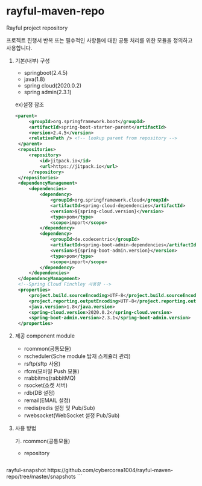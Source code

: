 # rayful-maven-repo
Rayful project repository

프로젝트 진행서 반복 또는 필수적인 사항들에 대한 공통 처리를 위한 모듈을 정의하고 사용합니다.

1. 기본(내부) 구성
   - springboot(2.4.5)
   - java(1.8)
   - spring cloud(2020.0.2)
   - spring admin(2.3.1)
   
   ex)설정 참조
   ```xml
   <parent>
		<groupId>org.springframework.boot</groupId>
		<artifactId>spring-boot-starter-parent</artifactId>
		<version>2.4.5</version>
		<relativePath /> <!-- lookup parent from repository -->
	</parent>
	<repositories>
		<repository>
			<id>jitpack.io</id>
			<url>https://jitpack.io</url>
		</repository>
	</repositories>
	<dependencyManagement>
		<dependencies>
			<dependency>
				<groupId>org.springframework.cloud</groupId>
				<artifactId>spring-cloud-dependencies</artifactId>
				<version>${spring-cloud.version}</version>
				<type>pom</type>
				<scope>import</scope>
			</dependency>
			<dependency>
				<groupId>de.codecentric</groupId>
				<artifactId>spring-boot-admin-dependencies</artifactId>
				<version>${spring-boot-admin.version}</version>
				<type>pom</type>
				<scope>import</scope>
			</dependency>
		</dependencies>
	</dependencyManagement>
	<!--Spring Cloud Finchley 사용함 -->
	<properties>
		<project.build.sourceEncoding>UTF-8</project.build.sourceEncoding>
		<project.reporting.outputEncoding>UTF-8</project.reporting.outputEncoding>
		<java.version>1.8</java.version>
		<spring-cloud.version>2020.0.2</spring-cloud.version>
		<spring-boot-admin.version>2.3.1</spring-boot-admin.version>
	</properties>
   ```
2. 제공 component module
     - rcommon(공통모듈)
     - rscheduler(Sche module 탑재 스케쥴러 관리)
     - rsftp(sftp 사용)
     - rfcm(모바일 Push 모듈)
     - rrabbitmq(rabbitMQ)
     - rsocket(소켓 서버)
     - rdb(DB 설정)
     - remail(EMAIL 설정)
     - rredis(redis 설정 및 Pub/Sub)
     - rwebsocket(WebSocket 설정 Pub/Sub)
     
3. 사용 방법
 
   가. rcommon(공통모듈)
     - repository
     ```xml
<repository>
			<id>rayful-snapshot</id> <!-- 아무거나 적당히 -->
			<url>https://github.com/cybercorea1004/rayful-maven-repo/tree/master/snapshots</url> <!-- groupId/artifactId 위치 전 까지의 경로 -->
		</repository>
     ```
